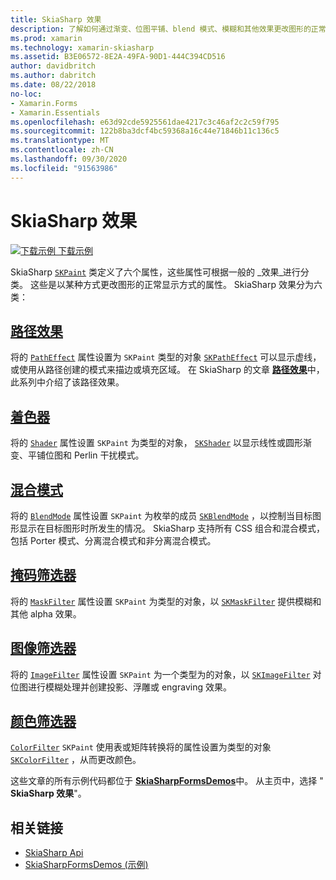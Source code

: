 ```yaml
---
title: SkiaSharp 效果
description: 了解如何通过渐变、位图平铺、blend 模式、模糊和其他效果更改图形的正常显示。
ms.prod: xamarin
ms.technology: xamarin-skiasharp
ms.assetid: B3E06572-8E2A-49FA-90D1-444C394CD516
author: davidbritch
ms.author: dabritch
ms.date: 08/22/2018
no-loc:
- Xamarin.Forms
- Xamarin.Essentials
ms.openlocfilehash: e63d92cde5925561dae4217c3c46af2c2c59f795
ms.sourcegitcommit: 122b8ba3dcf4bc59368a16c44e71846b11c136c5
ms.translationtype: MT
ms.contentlocale: zh-CN
ms.lasthandoff: 09/30/2020
ms.locfileid: "91563986"
---
```

# <a name="skiasharp-effects"></a>SkiaSharp 效果

[![下载示例](~/media/shared/download.png) 下载示例](https://docs.microsoft.com/samples/xamarin/xamarin-forms-samples/skiasharpforms-demos)

SkiaSharp [`SKPaint`](xref:SkiaSharp.SKPaint) 类定义了六个属性，这些属性可根据一般的 _效果_进行分类。 这些是以某种方式更改图形的正常显示方式的属性。 SkiaSharp 效果分为六类：

## <a name="path-effects"></a>[路径效果](../curves/effects.md)

将的 [`PathEffect`](xref:SkiaSharp.SKPaint.PathEffect) 属性设置为 `SKPaint` 类型的对象 [`SKPathEffect`](xref:SkiaSharp.SKPathEffect) 可以显示虚线，或使用从路径创建的模式来描边或填充区域。 在 SkiaSharp 的文章 [**路径效果**](../curves/effects.md)中，此系列中介绍了该路径效果。

## <a name="shaders"></a>[着色器](shaders/index.md)

将的 [`Shader`](xref:SkiaSharp.SKPaint.Shader) 属性设置 `SKPaint` 为类型的对象， [`SKShader`](xref:SkiaSharp.SKShader) 以显示线性或圆形渐变、平铺位图和 Perlin 干扰模式。

## <a name="blend-modes"></a>[混合模式](blend-modes/index.md)

将的 [`BlendMode`](xref:SkiaSharp.SKPaint.BlendMode) 属性设置 `SKPaint` 为枚举的成员 [`SKBlendMode`](xref:SkiaSharp.SKBlendMode) ，以控制当目标图形显示在目标图形时所发生的情况。 SkiaSharp 支持所有 CSS 组合和混合模式，包括 Porter 模式、分离混合模式和非分离混合模式。

## <a name="mask-filters"></a>[掩码筛选器](mask-filters.md)

将的 [`MaskFilter`](xref:SkiaSharp.SKPaint.MaskFilter) 属性设置 `SKPaint` 为类型的对象，以 [`SKMaskFilter`](xref:SkiaSharp.SKMaskFilter) 提供模糊和其他 alpha 效果。

## <a name="image-filters"></a>[图像筛选器](image-filters.md)

将的 [`ImageFilter`](xref:SkiaSharp.SKPaint.ImageFilter) 属性设置 `SKPaint` 为一个类型为的对象，以 [`SKImageFilter`](xref:SkiaSharp.SKImageFilter) 对位图进行模糊处理并创建投影、浮雕或 engraving 效果。

## <a name="color-filters"></a>[颜色筛选器](color-filters.md)

[`ColorFilter`](xref:SkiaSharp.SKPaint.ColorFilter) `SKPaint` 使用表或矩阵转换将的属性设置为类型的对象 [`SKColorFilter`](xref:SkiaSharp.SKColorFilter) ，从而更改颜色。

这些文章的所有示例代码都位于 [**SkiaSharpFormsDemos**](/samples/xamarin/xamarin-forms-samples/skiasharpforms-demos)中。 从主页中，选择 " **SkiaSharp 效果**"。

## <a name="related-links"></a>相关链接

- [SkiaSharp Api](/dotnet/api/skiasharp)
- [SkiaSharpFormsDemos (示例) ](/samples/xamarin/xamarin-forms-samples/skiasharpforms-demos)